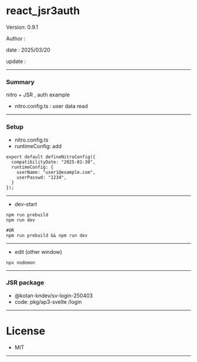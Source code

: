 # react_jsr3auth

 Version: 0.9.1

 Author  : 

 date    : 2025/03/20

 update  :

***
### Summary

nitro + JSR , auth example

* nitro.config.ts : user data read

***
### Setup
* nitro.config.ts
* runtimeConfig: add

```
export default defineNitroConfig({
  compatibilityDate: "2025-01-30",
  runtimeConfig: {
    userName: "user1@example.com",
    userPasswd: "1234",
  }
});
```

***
* dev-start

```
npm run prebuild
npm run dev

#OR
npm run prebuild && npm run dev
```

***
* edit (other window)
```
npx nodemon
```

***
### JSR package

* @kotan-kndev/sv-login-250403
* code: pkg/ap3-svelte  /login

***
# License

* MIT

***